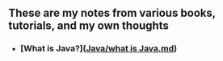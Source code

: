 ## These are my notes from various books, tutorials, and my own thoughts


* ### [What is Java?]([Java/what is Java.md](https://github.com/LukeHeuser/notes/blob/main/Java/what%20is%20Java.md))
